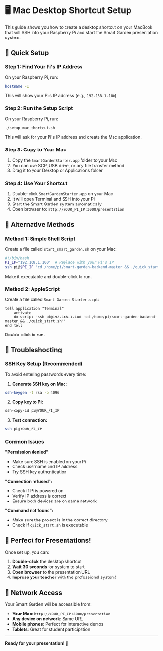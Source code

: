 # 🖥️ Mac Desktop Shortcut Setup

This guide shows you how to create a desktop shortcut on your MacBook that will SSH into your Raspberry Pi and start the Smart Garden presentation system.

## 🚀 Quick Setup

### Step 1: Find Your Pi's IP Address
On your Raspberry Pi, run:
```bash
hostname -I
```
This will show your Pi's IP address (e.g., `192.168.1.100`)

### Step 2: Run the Setup Script
On your Raspberry Pi, run:
```bash
./setup_mac_shortcut.sh
```
This will ask for your Pi's IP address and create the Mac application.

### Step 3: Copy to Your Mac
1. Copy the `SmartGardenStarter.app` folder to your Mac
2. You can use SCP, USB drive, or any file transfer method
3. Drag it to your Desktop or Applications folder

### Step 4: Use Your Shortcut
1. Double-click `SmartGardenStarter.app` on your Mac
2. It will open Terminal and SSH into your Pi
3. Start the Smart Garden system automatically
4. Open browser to: `http://YOUR_PI_IP:3000/presentation`

## 🎯 Alternative Methods

### Method 1: Simple Shell Script
Create a file called `start_smart_garden.sh` on your Mac:

```bash
#!/bin/bash
PI_IP="192.168.1.100"  # Replace with your Pi's IP
ssh pi@$PI_IP 'cd /home/pi/smart-garden-backend-master && ./quick_start.sh'
```

Make it executable and double-click to run.

### Method 2: AppleScript
Create a file called `Smart Garden Starter.scpt`:

```applescript
tell application "Terminal"
    activate
    do script "ssh pi@192.168.1.100 'cd /home/pi/smart-garden-backend-master && ./quick_start.sh'"
end tell
```

Double-click to run.

## 🔧 Troubleshooting

### SSH Key Setup (Recommended)
To avoid entering passwords every time:

1. **Generate SSH key on Mac:**
```bash
ssh-keygen -t rsa -b 4096
```

2. **Copy key to Pi:**
```bash
ssh-copy-id pi@YOUR_PI_IP
```

3. **Test connection:**
```bash
ssh pi@YOUR_PI_IP
```

### Common Issues

**"Permission denied":**
- Make sure SSH is enabled on your Pi
- Check username and IP address
- Try SSH key authentication

**"Connection refused":**
- Check if Pi is powered on
- Verify IP address is correct
- Ensure both devices are on same network

**"Command not found":**
- Make sure the project is in the correct directory
- Check if `quick_start.sh` is executable

## 🎉 Perfect for Presentations!

Once set up, you can:
1. **Double-click** the desktop shortcut
2. **Wait 30 seconds** for system to start
3. **Open browser** to the presentation URL
4. **Impress your teacher** with the professional system!

## 📱 Network Access

Your Smart Garden will be accessible from:
- **Your Mac**: `http://YOUR_PI_IP:3000/presentation`
- **Any device on network**: Same URL
- **Mobile phones**: Perfect for interactive demos
- **Tablets**: Great for student participation

---

**Ready for your presentation!** 🌟

